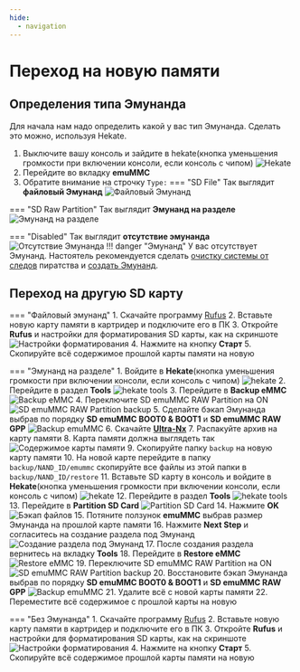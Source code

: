 ```yaml
---
hide:
  - navigation
---
```

# Переход на новую памяти

## Определения типа Эмунанда
Для начала нам надо определить какой у вас тип Эмунанда. Сделать это можно, используя Hekate.

1. Выключите вашу консоль и зайдите в hekate(кнопка уменьшения громкости при включении консоли, если консоль с чипом)
![Hekate](res/sysnand_wipe/hekate.bmp)
2. Перейдите во вкладку **emuMMC**
3. Обратите внимание на строчку `Type:`
=== "SD File"
    Так выглядит **файловый Эмунанд**
    ![Файловый Эмунанд](res/new_sd/file_emuMMC.bmp)

=== "SD Raw Partition"
    Так выглядит **Эмунанд на разделе**
    ![Эмунанд на разделе](res/new_sd/partition_emuMMC.bmp)

=== "Disabled"
    Так выглядит **отсутствие эмунанда**
    ![Отсутствие Эмунанда](res/new_sd/no_emuMMC.bmp)
    !!! danger "Эмунанд"
    У вас отсутствует Эмунанд. Настоятель рекомендуется сделать [очистку системы от следов](sysnand_wipe.md) пиратства и [создать Эмунанд](..ultra_wiki/backup_emuMMC.md#emunand-emunand).

## Переход на другую SD карту

=== "Файловый эмунанд"
    1. Скачайте программу [Rufus](https://rufus.ie/)
    2. Вставьте новую карту памяти в картридер и подключите его в ПК
    3. Откройте **Rufus** и настройки для форматирования SD карты, как на скриншоте
    ![Настройки форматирования](res/new_sd/rufus_settings.bmp)
    4. Нажмите на кнопку **Старт**
    5. Скопируйте всё содержимое прошлой карты памяти на новую
    
=== "Эмунанд на разделе"
    1. Войдите в **Hekate**(кнопка уменьшения громкости при включении консоли, если консоль с чипом)
    ![hekate](res/new_sd/hekate.bmp) 
    2. Перейдите в раздел **Tools**
    ![hekate tools](res/new_sd/hekate_tools.bmp)
    3. Перейдите в **Backup eMMC**
    ![Backup eMMC](res/new_sd/backup_eMMC.bmp)
    4. Переключите SD emuMMC RAW Partition на ON
    ![SD emuMMC RAW Partition backup](res/new_sd/switch_backup.bmp)
    5. Сделайте бэкап Эмунанда выбрав по порядку **SD emuMMC BOOT0 & BOOT1** и **SD emuMMC RAW GPP**
    ![Backup emuMMC](res/new_sd/backup_emuMMC.bmp)
    6. Скачайте **[Ultra-Nx](https://github.com/Ultra-NX/UltraNX/releases/latest/download/Ultra.zip)**
    7. Распакуйте архив на карту памяти
    8. Карта памяти должна выглядеть так
    ![Содержимое карты памяти](res/new_sd/sd_card.png)
    9. Скопируйте папку `backup` на новую карту памяти
    10. На новой карте перейдите в папку `backup/NAND_ID/emummc` скопируйте все файлы из этой папки в `backup/NAND_ID/restore`
    11. Вставьте SD карту в консоль и войдите в **Hekate**(кнопка уменьшения громкости при включении консоли, если консоль с чипом)
    ![hekate](res/new_sd/hekate.bmp)
    12. Перейдите в раздел **Tools**
    ![hekate tools](res/new_sd/hekate_tools.bmp)
    13. Перейдите в **Partition SD Card**
    ![Partition SD Card](res/new_sd/partition_sd_card.bmp)
    14. Нажмите **OK**
    ![Бэкап файлов](res/new_sd/partition_backup.bmp)
    15. Потяните ползунок **emuMMC** выбрав размер Эмунанда на прошлой карте памяти
    16. Нажмите **Next Step** и согласитесь на создание раздела под Эмунанд
    ![Создание раздела под Эмунанд](res/new_sd/next_step.bmp)
    17. После создания раздела вернитесь на вкладку **Tools**
    18. Перейдите в **Restore eMMC**
    ![Restore eMMC](res/new_sd/restore_eMMC.bmp)
    19. Переключите SD emuMMC RAW Partition на ON
    ![SD emuMMC RAW Partition backup](res/new_sd/switch_restore.bmp)
    20. Восстановите бэкап Эмунанда выбрав по порядку **SD emuMMC BOOT0 & BOOT1** и **SD emuMMC RAW GPP**
    ![Backup emuMMC](res/new_sd/restore_emuMMC.bmp)
    21. Удалите всё с новой карты памяти
    22. Переместите всё содержимое с прошлой карты на новую
    
=== "Без Эмунанда"
    1. Скачайте программу [Rufus](https://rufus.ie/)
    2. Вставьте новую карту памяти в картридер и подключите его в ПК
    3. Откройте **Rufus** и настройки для форматирования SD карты, как на скриншоте
    ![Настройки форматирования](res/new_sd/rufus_settings.bmp)
    4. Нажмите на кнопку **Старт**
    5. Скопируйте всё содержимое прошлой карты памяти на новую